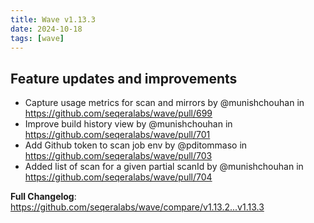 ```yaml
---
title: Wave v1.13.3
date: 2024-10-18
tags: [wave]
---
```


## Feature updates and improvements

* Capture usage metrics for scan and mirrors by @munishchouhan in https://github.com/seqeralabs/wave/pull/699
* Improve build history view by @munishchouhan in https://github.com/seqeralabs/wave/pull/701
* Add Github token to scan job env by @pditommaso in https://github.com/seqeralabs/wave/pull/703
* Added list of scan for a given partial scanId by @munishchouhan in https://github.com/seqeralabs/wave/pull/704


**Full Changelog**: https://github.com/seqeralabs/wave/compare/v1.13.2...v1.13.3